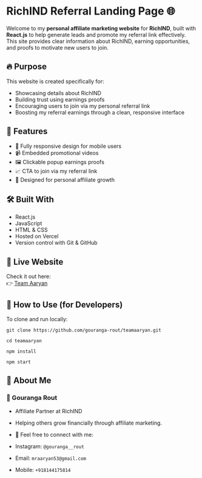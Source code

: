 # RichIND Referral Landing Page 🌐

Welcome to my **personal affiliate marketing website** for **RichIND**, built with **React.js** to help generate leads and promote my referral link effectively. This site provides clear information about RichIND, earning opportunities, and proofs to motivate new users to join.

## 🔥 Purpose

This website is created specifically for:

- Showcasing details about RichIND
- Building trust using earnings proofs
- Encouraging users to join via my personal referral link
- Boosting my referral earnings through a clean, responsive interface

## 🚀 Features

- 📱 Fully responsive design for mobile users
- 📹 Embedded promotional videos
- 🖼️ Clickable popup earnings proofs
- 📈 CTA to join via my referral link
- 💼 Designed for personal affiliate growth

## 🛠️ Built With

- React.js
- JavaScript
- HTML & CSS
- Hosted on Vercel
- Version control with Git & GitHub

## 🔗 Live Website

Check it out here:  
👉 [Team Aaryan](https://teamaaryan.vercel.app/)

## 📝 How to Use (for Developers)

To clone and run locally:

```
git clone https://github.com/gouranga-rout/teamaaryan.git
```
```
cd teamaaryan
```
```
npm install
```
```
npm start
```


## 📣 About Me
### 👤 Gouranga Rout
- Affiliate Partner at RichIND
- Helping others grow financially through affiliate marketing.

- 📧 Feel free to connect with me:
- Instagram: ```@gouranga__rout```
- Email: ```mraaryan53@gmail.com```
- Mobile: ```+918144175814```
